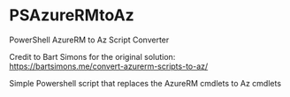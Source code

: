# PSAzureRMtoAz
PowerShell AzureRM to Az Script Converter

Credit to Bart Simons for the original solution: https://bartsimons.me/convert-azurerm-scripts-to-az/

Simple Powershell script that replaces the AzureRM cmdlets to Az cmdlets
